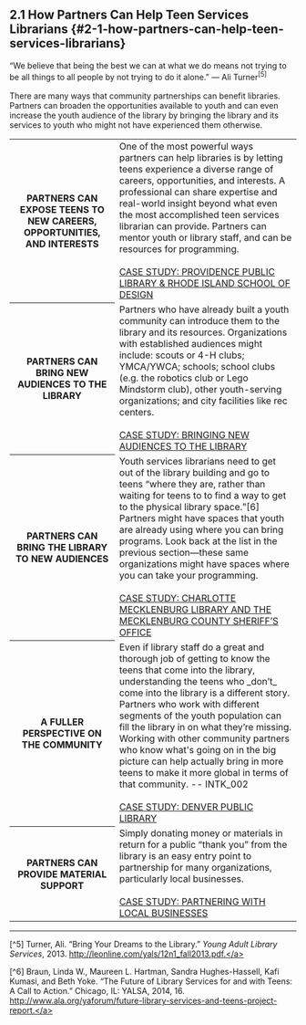 ## 2.1 How Partners Can Help Teen Services Librarians {#2-1-how-partners-can-help-teen-services-librarians}


<div class="text">“We believe that being the best we can at what we do means not trying to be all things to all people by not trying to do it alone.” — Ali Turner<sup>[5]</sup></div>

<br>
There are many ways that community partnerships can benefit libraries. Partners can broaden the opportunities available to youth and can even increase the youth audience of the library by bringing the library and its services to youth who might not have experienced them otherwise.

<br>
<table class="heading-cell2"><tr><th>PARTNERS CAN EXPOSE TEENS TO NEW CAREERS, OPPORTUNITIES, AND INTERESTS</th><td>One of the most powerful ways partners can help libraries is by letting teens experience a diverse range of careers, opportunities, and interests. A professional can share expertise and real-world insight beyond what even the most accomplished teen services librarian can provide. Partners can mentor youth or library staff, and can be resources for programming.<a href="#"><br><br>CASE STUDY: PROVIDENCE PUBLIC LIBRARY & RHODE ISLAND SCHOOL OF DESIGN</a></td>
</tr><tr><th>PARTNERS CAN BRING NEW AUDIENCES TO THE LIBRARY</th><td>Partners who have already built a youth community can introduce them to the library and its resources. Organizations with established audiences might include: scouts or 4-H clubs; YMCA/YWCA; schools; school clubs (e.g. the robotics club or Lego Mindstorm club), other youth-serving organizations; and city facilities like rec centers.<a href="#"><br><br>CASE STUDY: BRINGING NEW AUDIENCES TO THE LIBRARY</a></td></tr><tr><th>PARTNERS CAN BRING THE LIBRARY TO NEW AUDIENCES</th><td>Youth services librarians need to get out of the library building and go to teens “where they are, rather than waiting for teens to to find a way to get to the physical library space.”[6] Partners might have spaces that youth are already using where you can bring programs. Look back at the list in the previous section—these same organizations might have spaces where you can take your programming.<a href="#"><br><br>CASE STUDY: CHARLOTTE MECKLENBURG LIBRARY AND THE MECKLENBURG COUNTY SHERIFF’S OFFICE</a></td></tr><tr><th>A FULLER PERSPECTIVE ON THE COMMUNITY</th><td>Even if library staff do a great and thorough job of getting to know the teens that come into the library, understanding the teens who _don’t_ come into the library is a different story. Partners who work with different segments of the youth population can fill the library in on what they’re missing.<div class="text">Working with other community partners who know what's going on in the big picture can help actually bring in more teens to make it more global in terms of that community. -- INTK_002</div><a href="#"><br>CASE STUDY: DENVER PUBLIC LIBRARY</a></td></tr><tr><th>PARTNERS CAN PROVIDE MATERIAL SUPPORT</th><td>Simply donating money or materials in return for a public “thank you” from the library is an easy entry point to partnership for many organizations, particularly local businesses.<a href="#"><br><br>CASE STUDY: PARTNERING WITH LOCAL BUSINESSES</a></td></tr></table>

___________________________________________________________________

[^5] Turner, Ali. “Bring Your Dreams to the Library.” _Young Adult Library Services_, 2013. <a href="http://leonline.com/yals/12n1_fall2013.pdf.">http://leonline.com/yals/12n1_fall2013.pdf.</a>

[^6] Braun, Linda W., Maureen L. Hartman, Sandra Hughes-Hassell, Kafi Kumasi, and Beth Yoke. “The Future of Library Services for and with Teens: A Call to Action.” Chicago, IL: YALSA, 2014, 16. <a href="http://www.ala.org/yaforum/future-library-services-and-teens-project-report.">http://www.ala.org/yaforum/future-library-services-and-teens-project-report.</a>